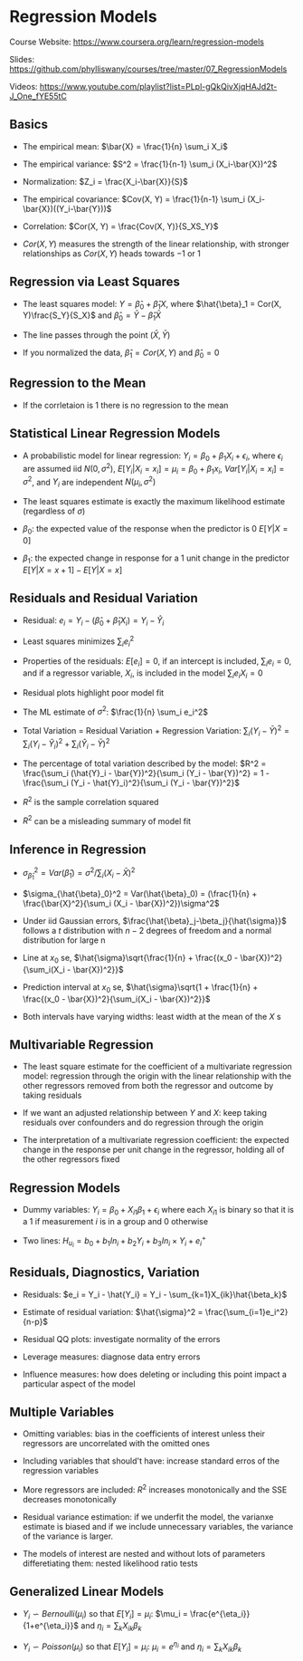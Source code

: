 # Regression Models

Course Website: https://www.coursera.org/learn/regression-models

Slides: https://github.com/phylliswany/courses/tree/master/07_RegressionModels

Videos: https://www.youtube.com/playlist?list=PLpl-gQkQivXjqHAJd2t-J_One_fYE55tC

## Basics

* The empirical mean: $\bar{X} = \frac{1}{n} \sum_i X_i$

* The empirical variance: $S^2 = \frac{1}{n-1} \sum_i (X_i-\bar{X})^2$

* Normalization: $Z_i = \frac{X_i-\bar{X}}{S}$

* The empirical covariance: $Cov(X, Y) = \frac{1}{n-1} \sum_i (X_i-\bar{X})((Y_i-\bar{Y}))$

* Correlation: $Cor(X, Y) = \frac{Cov(X, Y)}{S_XS_Y}$

* $Cor(X, Y)$ measures the strength of the linear relationship, with stronger relationships as $Cor(X, Y)$ heads towards $-1$ or $1$

## Regression via Least Squares

* The least squares model: $Y = \hat{\beta}_0 + \hat{\beta}_1X$, where $\hat{\beta}_1 = Cor(X, Y)\frac{S_Y}{S_X}$ and $\hat{\beta}_0 = \bar{Y} - \hat{\beta}_1\bar{X}$ 

* The line passes through the point $(\bar{X}, \bar{Y})$

* If you normalized the data, $\hat{\beta}_1 = Cor(X, Y)$ and $\hat{\beta}_0 = 0$ 

## Regression to the Mean

* If the corrletaion is 1 there is no regression to the mean

## Statistical Linear Regression Models

* A probabilistic model for linear regression: $Y_i = \beta_0 + \beta_1X_i + \epsilon_i$, where $\epsilon_i$ are assumed iid $N(0, \sigma^2)$, $E[Y_i|X_i=x_i] = \mu_i = \beta_0 + \beta_1x_i$, $Var[Y_i|X_i=x_i] = \sigma^2$, and $Y_i$ are independent $N(\mu_i, \sigma^2)$

* The least squares estimate is exactly the maximum likelihood estimate (regardless of $\sigma$)

* $\beta_0$: the expected value of the response when the predictor is 0 $E[Y|X=0]$

* $\beta_1$: the expected change in response for a 1 unit change in the predictor $E[Y|X=x+1] - E[Y|X=x]$

## Residuals and Residual Variation

* Residual: $e_i = Y_i - (\hat{\beta}_0 + \hat{\beta}_1X_i) = Y_i - \hat{Y}_i$

* Least squares minimizes $\sum_i e_i^2$

* Properties of the residuals: $E[e_i] = 0$, if an intercept is included, $\sum_i e_i = 0$, and if a regressor variable, $X_i$, is included in the model $\sum_i e_i X_i = 0$ 

* Residual plots highlight poor model fit

* The ML estimate of $\sigma^2$: $\frac{1}{n} \sum_i e_i^2$

* Total Variation = Residual Variation + Regression Variation:  $\sum_i (Y_i - \bar{Y})^2 = \sum_i (Y_i - \hat{Y}_i)^2 + \sum_i (\hat{Y}_i - \bar{Y})^2$

* The percentage of total variation described by the model: $R^2 = \frac{\sum_i (\hat{Y}_i - \bar{Y})^2}{\sum_i (Y_i - \bar{Y})^2} = 1 - \frac{\sum_i (Y_i - \hat{Y}_i)^2}{\sum_i (Y_i - \bar{Y})^2}$

* $R^2$ is the sample correlation squared

* $R^2$ can be a misleading summary of model fit

## Inference in Regression

* $\sigma_{\hat{\beta}_1}^2 = Var(\hat{\beta}_1) = \sigma^2 / \sum_i (X_i - \bar{X})^2$

* $\sigma_{\hat{\beta}_0}^2 = Var(\hat{\beta}_0) = (\frac{1}{n} + \frac{\bar{X}^2}{\sum_i (X_i - \bar{X})^2})\sigma^2$

* Under iid Gaussian errors, $\frac{\hat{\beta}_j-\beta_j}{\hat{\sigma}}$ follows a $t$ distribution with $n-2$ degrees of freedom and a normal distribution for large n

* Line at $x_0$ se, $\hat{\sigma}\sqrt{\frac{1}{n} + \frac{(x_0 - \bar{X})^2}{\sum_i(X_i - \bar{X})^2}}$

* Prediction interval at $x_0$ se, $\hat{\sigma}\sqrt{1 + \frac{1}{n} + \frac{(x_0 - \bar{X})^2}{\sum_i(X_i - \bar{X})^2}}$

* Both intervals have varying widths: least width at the mean of the $X$ s

## Multivariable Regression

* The least square estimate for the coefficient of a multivariate regression model: regression through the origin with the linear relationship with the other regressors removed from both the regressor and outcome by taking residuals

* If we want an adjusted relationship between $Y$ and $X$: keep taking residuals over confounders and do regression through the origin

* The interpretation of a multivariate regression coefficient: the expected change in the response per unit change in the regressor, holding all of the other regressors fixed

## Regression Models

* Dummy variables: $Y_i = \beta_0 + X_{i1}\beta_1 + \epsilon_i$ where each $X_{i1}$ is binary so that it is a $1$ if measurement $i$ is in a group and 0 otherwise

* Two lines: $H_{u_i} = b_0 + b_1In_i + b_2Y_i + b_3In_i \times Y_i + e_i^+$

## Residuals, Diagnostics, Variation

* Residuals: $e_i = Y_i - \hat{Y_i} = Y_i - \sum_{k=1}X_{ik}\hat{\beta_k}$

* Estimate of residual variation: $\hat{\sigma}^2 = \frac{\sum_{i=1}e_i^2}{n-p}$

* Residual QQ plots: investigate normality of the errors

* Leverage measures: diagnose data entry errors

* Influence measures: how does deleting or including this point impact a particular aspect of the model

## Multiple Variables

* Omitting variables: bias in the coefficients of interest unless their regressors are uncorrelated with the omitted ones

* Including variables that should't have: increase standard erros of the regression variables

* More regressors are included: $R^2$ increases monotonically and the SSE decreases monotonically

* Residual variance estimation: if we underfit the model, the varianxe estimate is biased and if we include unnecessary variables, the variance of the variance is larger.

* The models of interest are nested and without lots of parameters differetiating them: nested likelihood ratio tests

## Generalized Linear Models

* $Y_i \backsim Bernoulli(\mu_i)$ so that $E[Y_i] = \mu_i$: $\mu_i = \frac{e^{\eta_i}}{1+e^{\eta_i}}$ and $\eta_i = \sum_k X_{ik}\beta_k$

* $Y_i \backsim Poisson(\mu_i)$ so that $E[Y_i] = \mu_i$: $\mu_i = e^{\eta_i}$ and $\eta_i = \sum_k X_{ik}\beta_k$
